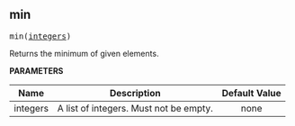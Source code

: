 <!-- Generated with Stardoc: http://skydoc.bazel.build -->

<a name="#min"></a>

## min

<pre>
min(<a href="#min-integers">integers</a>)
</pre>

Returns the minimum of given elements.

**PARAMETERS**


| Name  | Description | Default Value |
| :-------------: | :-------------: | :-------------: |
| <a name="min-integers"></a>integers |  A list of integers. Must not be empty.   |  none |


